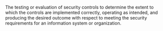 The testing or evaluation of security controls to determine the extent to which the controls are implemented correctly, operating as intended, and producing the desired outcome with respect to meeting the security requirements for an information system or organization.